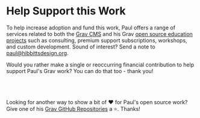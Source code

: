 
# Help Support this Work

To help increase adoption and fund this work, Paul offers a range of services related to both the [Grav CMS](https://getgrav.org/) and his Grav [open source education projects](https://github.com/hibbitts-design) such as consulting, premium support subscriptions, workshops, and custom development. Sound of interest? Send a note to [paul@hibbittsdesign.org](mailto:paul@hibbittsdesign.org).  

Would you rather make a single or reoccurring financial contribution to help support Paul's Grav work? You can do that too - thank you!

<form action="https://www.paypal.com/cgi-bin/webscr" method="post" target="_top">
<input type="hidden" name="cmd" value="_s-xclick">
<input type="hidden" name="hosted_button_id" value="5RZ784EKKSZPN">
<input type="submit" value="Contribute to this Project" name="submit1" alt="PayPal - The safer, easier way to pay online!" style="cursor: pointer; color: white; height:38px ;border:0 ;background-color: var(--theme-color);">
</form>

Looking for another way to show a bit of ❤️ for Paul's open source work? Give one of his [Grav GitHub Repositories](https://github.com/hibbitts-design) a ⭐️. Thanks!

